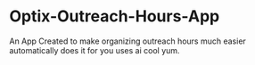 # Optix-Outreach-Hours-App
An App Created to make organizing outreach hours much easier automatically does it for you uses ai cool yum.
